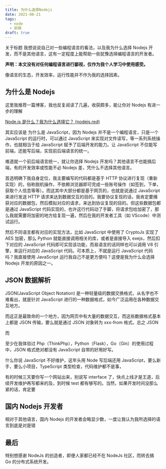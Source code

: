 ```yaml
---
title: 为什么选择Nodejs
date: 2021-08-21
tags:
  - node
  - 前端
draft: true
---
```


关于标题 我想说说自己对一些编程语言的看法，以及我为什么选择 Nodejs 开发，而不是其他语言，这有一定程度上能帮助一些犹豫选择编程语言的开发者。

**声明：本文没有对任何编程语言进行鄙视，仅作为我个人学习中使用感受。**

像语言的生态，开发效率，运行性能并不作为我的选择因素。

## 为什么是 Nodejs

这里我推荐一篇博客，我也反复阅读了几遍，收获颇多，能让你对 Nodejs 有进一步的理解

[Node.js 是什么？我为什么选择它？ (nodejs.red)](https://www.nodejs.red/#/nodejs/base/what-is-nodejs)

其实应该是 为什么是 JavaScript，因为 Nodejs 并不是一个编程语言，只是一个 JavaScript 的运行时，可以通过 JavaScript 来实现对文件读写，等一系列系统操作，也就相当于给 JavaScript 赋予了后端开发的能力。让 JavaScript 不仅能写前端，还能写后端，实现前后端语言的统一。

难道就一个前后端语言统一，就让你选择 Nodejs 开发吗？其他语言不也能搞后端，有的开发效率或性能不必 Nodejs 差，凭什么不选择其他语言。

首选明确下我自身定位，我主要编写的代码都是基于 HTTP 协议进行复现（重新实现）的，俗称脱机操作，不依赖浏览器即可完成一些账号操作（如签到，下单，获取个人信息等等）。而这其中大部分都是基于网页的，也就是说通过 JavaScript 来进行发送 HTTP 请求来达到数据交互的目的。我要协议复现的话，我肯定要捕获对应的数据包，然后模拟对应的请求，来达到协议复现的目的。但这些数据包都是通过 JavaScript 代码实现的，也许这行代码动了手脚，将请求包给加密了，那么我就需要将加密的地方给复现一遍，然后在我的开发者工具（如 VScode）中测试运行。

然后不同语言都有对应的实现方法，比如 JavaScript 中使用了 CryptoJs 实现了 AES 加密，那么 Python 就能直接调用相关的库，或者是直接导入 exejs，然后扣下对应的 JavaScript 代码即可实现该功能，而易语言的话同样也可以调用 V8 引擎，来运行对应的 JavaScript 代码。可本质上，不就是运行 JavaScript 代码吗？我直接使用 JavaScript 运行我自己不是更方便吗？这便是我为什么会选择 Nodejs 开发的原因之一。

## JSON 数据解析

JSON(JavaScript Object Notation) 是一种轻量级的数据交换格式，从名字也不难看出，就是针对 JavaScript 进行的一种数据格式，如今广泛运用在各种数据交互地方。

而这正是最致命的一个地方，因为网页中有大量的数据交互，而这些数据格式基本上都是 JSON 传输，要么就是通过 JSON 对象转为 xxx-from 格式。总之 JSON

而

至少在我体验过 Php（ThinkPhp），Python（Flask），Go（Gin）的使用过程中，JSON 格式绝对都没有 JavaScript 自带的好用好写。

什么你说 JavaScript 不好维护，这年头用 Node 写后端还用 JavaScript，要么新手，要么小项目，TypeScript 类型检查，代码维护都不是事，

有的时候三天要你写一个网站出来，别说写 interface 了，快点上线才是王道，后续开发维护再写都来的及，到时候 test 都有够写的。当然，如果开发时间没那么紧的话，肯定要

## 国内 Nodejs 开发者

相对于其他语言，国内 Nodejs 的开发者会略显少数，一度让我认为我所选择的语言到底是对是错

## 最后

特别想感谢 NodeJs 的创造者，即便人家都已经不在 NodeJs 社区，而转去搞 Go 的分布式系统开发。
